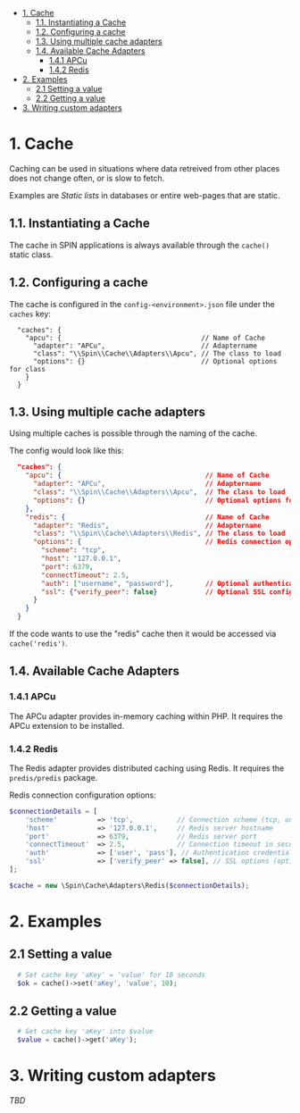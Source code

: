 <!-- MarkdownTOC list_bullets="*" bracket="round" lowercase="true" autolink="true" indent= depth="4" -->

- [1. Cache](#1-cache)
  - [1.1. Instantiating a Cache](#11-instantiating-a-cache)
  - [1.2. Configuring a cache](#12-configuring-a-cache)
  - [1.3. Using multiple cache adapters](#13-using-multiple-cache-adapters)
  - [1.4. Available Cache Adapters](#14-available-cache-adapters)
    - [1.4.1 APCu](#141-apcu)
    - [1.4.2 Redis](#142-redis)
- [2. Examples](#2-examples)
  - [2.1 Setting a value](#21-setting-a-value)
  - [2.2 Getting a value](#22-getting-a-value)
- [3. Writing custom adapters](#3-writing-custom-adapters)

<!-- /MarkdownTOC -->

# 1. Cache
Caching can be used in situations where data retreived from other places does not change often, or is slow to fetch.

Examples are _Static lists_ in databases or entire web-pages that are static.

## 1.1. Instantiating a Cache
The cache in SPIN applications is always available through the ```cache()``` static class.

## 1.2. Configuring a cache
The cache is configured in the ```config-<environment>.json``` file under the `caches` key:

```
  "caches": {
    "apcu": {                                   // Name of Cache
      "adapter": "APCu",                        // Adaptername
      "class": "\\Spin\\Cache\\Adapters\\Apcu", // The class to load
      "options": {}                             // Optional options for class
    }
  }
```

## 1.3. Using multiple cache adapters
Using multiple caches is possible through the naming of the cache.

The config would look like this:

```json
  "caches": {
    "apcu": {                                    // Name of Cache
      "adapter": "APCu",                         // Adaptername
      "class": "\\Spin\\Cache\\Adapters\\Apcu",  // The class to load
      "options": {}                              // Optional options for class
    },
    "redis": {                                   // Name of Cache
      "adapter": "Redis",                        // Adaptername
      "class": "\\Spin\\Cache\\Adapters\\Redis", // The class to load
      "options": {                               // Redis connection options
        "scheme": "tcp",
        "host": "127.0.0.1",
        "port": 6379,
        "connectTimeout": 2.5,
        "auth": ["username", "password"],        // Optional authentication
        "ssl": {"verify_peer": false}            // Optional SSL configuration
      }                              
    }
  }
```

If the code wants to use the "redis" cache then it would be accessed via `cache('redis')`.

## 1.4. Available Cache Adapters

### 1.4.1 APCu
The APCu adapter provides in-memory caching within PHP. It requires the APCu extension to be installed.

### 1.4.2 Redis
The Redis adapter provides distributed caching using Redis. It requires the `predis/predis` package.

Redis connection configuration options:

```php
$connectionDetails = [
    'scheme'          => 'tcp',           // Connection scheme (tcp, unix, etc)
    'host'            => '127.0.0.1',     // Redis server hostname
    'port'            => 6379,            // Redis server port
    'connectTimeout'  => 2.5,             // Connection timeout in seconds
    'auth'            => ['user', 'pass'], // Authentication credentials (optional)
    'ssl'             => ['verify_peer' => false], // SSL options (optional)
];

$cache = new \Spin\Cache\Adapters\Redis($connectionDetails);
```

# 2. Examples

## 2.1 Setting a value
```php
  # Set cache key 'aKey' = 'value' for 10 seconds
  $ok = cache()->set('aKey', 'value', 10);
```

## 2.2 Getting a value
```php
  # Get cache key 'aKey' into $value
  $value = cache()->get('aKey');

```

# 3. Writing custom adapters
_TBD_
